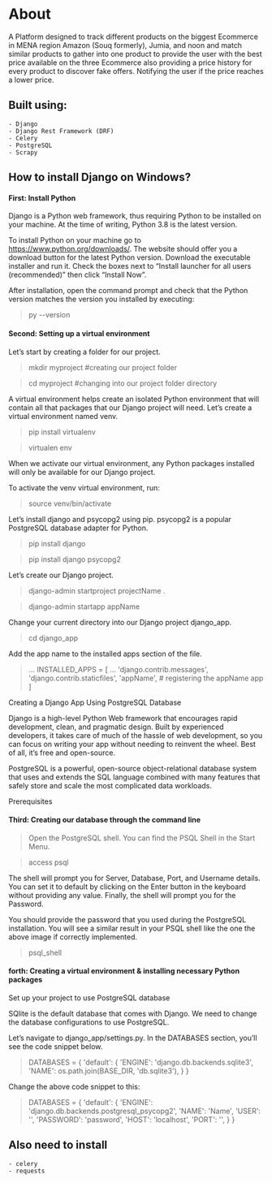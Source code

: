# About
A Platform designed to track different products on the biggest Ecommerce in MENA region Amazon (Souq formerly), Jumia, and noon and match similar products to gather into one product to provide the user with the best price available on the three Ecommerce also providing a price history for every product to discover fake offers. Notifying the user if the price reaches a lower price. 

## Built using:
    - Django
    - Django Rest Framework (DRF)
    - Celery
    - PostgreSQL
    - Scrapy

## How to install Django on Windows?
#### First: Install Python

Django is a Python web framework, thus requiring Python to be installed on your machine. At the time of writing, Python 3.8 is the latest version.

To install Python on your machine go to https://www.python.org/downloads/. The website should offer you a download button for the latest Python version. Download the executable installer and run it. Check the boxes next to “Install launcher for all users (recommended)” then click “Install Now”.

After installation, open the command prompt and check that the Python version matches the version you installed by executing:


> py --version 


#### Second: Setting up a virtual environment
Let’s start by creating a folder for our project.

> mkdir myproject   #creating our project folder

> cd myproject      #changing into our project folder directory

A virtual environment helps create an isolated Python environment that will contain all that packages that our Django project will need. Let’s create a virtual environment named venv.

> pip install virtualenv

> virtualen env

When we activate our virtual environment, any Python packages installed will only be available for our Django project.

To activate the venv virtual environment, run:

> source venv/bin/activate

Let’s install django and psycopg2 using pip. psycopg2 is a popular PostgreSQL database adapter for Python.
> pip install django

> pip install django psycopg2

Let’s create our Django project.

> django-admin startproject projectName .

> django-admin startapp appName

Change your current directory into our Django project django_app.

> cd django_app

Add the app name to the installed apps section of the file.
> ...
INSTALLED_APPS = [
    ...
    'django.contrib.messages',
    'django.contrib.staticfiles',
    'appName',  # registering the appName app
]


Creating a Django App Using PostgreSQL Database


Django is a high-level Python Web framework that encourages rapid development, clean, and pragmatic design. Built by experienced developers, it takes care of much of the hassle of web development, so you can focus on writing your app without needing to reinvent the wheel. Best of all, it’s free and open-source.

PostgreSQL is a powerful, open-source object-relational database system that uses and extends the SQL language combined with many features that safely store and scale the most complicated data workloads.

Prerequisites

#### Third: Creating our database through the command line

> Open the PostgreSQL shell. You can find the PSQL Shell in the Start Menu.

> access psql

The shell will prompt you for Server, Database, Port, and Username details. You can set it to default by clicking on the Enter button in the keyboard without providing any value. Finally, the shell will prompt you for the Password.

You should provide the password that you used during the PostgreSQL installation. You will see a similar result in your PSQL shell like the one the above image if correctly implemented.

> psql_shell

#### forth: Creating a virtual environment & installing necessary Python packages


Set up your project to use PostgreSQL database

SQlite is the default database that comes with Django. We need to change the database configurations to use PostgreSQL.

Let’s navigate to django_app/settings.py. In the DATABASES section, you’ll see the code snippet below.

> DATABASES = {
    'default': {
        'ENGINE': 'django.db.backends.sqlite3',
        'NAME': os.path.join(BASE_DIR, 'db.sqlite3'),
    }
}

Change the above code snippet to this:

> DATABASES = {
    'default': {
        'ENGINE': 'django.db.backends.postgresql_psycopg2',
        'NAME': 'Name',
        'USER': '<yourname>',
        'PASSWORD': 'password',
        'HOST': 'localhost',
        'PORT': '',
    }
}


## Also need to install
    - celery
    - requests 
